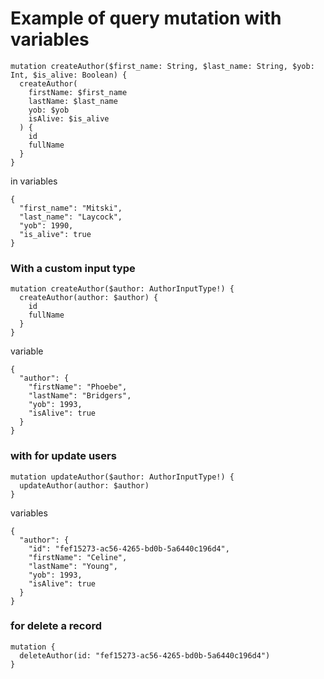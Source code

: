 # Example of query mutation with variables

```
mutation createAuthor($first_name: String, $last_name: String, $yob: Int, $is_alive: Boolean) {
  createAuthor(
    firstName: $first_name
    lastName: $last_name
    yob: $yob
    isAlive: $is_alive
  ) {
    id
    fullName
  }
}
```

in variables

```
{
  "first_name": "Mitski",
  "last_name": "Laycock",
  "yob": 1990,
  "is_alive": true
}
```

### With a custom input type

```
mutation createAuthor($author: AuthorInputType!) {
  createAuthor(author: $author) {
    id
    fullName
  }
}
```

variable

```
{
  "author": {
    "firstName": "Phoebe",
    "lastName": "Bridgers",
    "yob": 1993,
    "isAlive": true
  }
}
```

### with for update users

```
mutation updateAuthor($author: AuthorInputType!) {
  updateAuthor(author: $author)
}
```

variables

```
{
  "author": {
    "id": "fef15273-ac56-4265-bd0b-5a6440c196d4",
    "firstName": "Celine",
    "lastName": "Young",
    "yob": 1993,
    "isAlive": true
  }
}
```

### for delete a record

```
mutation {
  deleteAuthor(id: "fef15273-ac56-4265-bd0b-5a6440c196d4")
}
```
